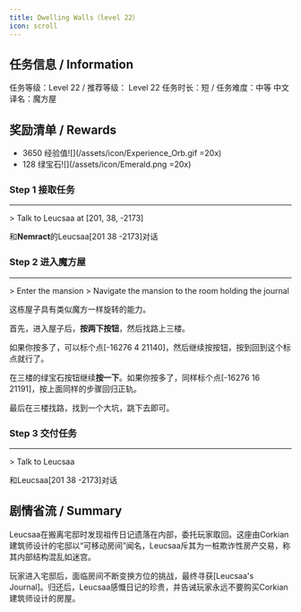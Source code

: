```yaml
---
title: Dwelling Walls（level 22）
icon: scroll
---
```


## 任务信息 / Information
任务等级：Level 22 / 推荐等级： Level 22
任务时长：短 / 任务难度：中等
中文译名：魔方屋


## 奖励清单 / Rewards

+ 3650 经验值![](/assets/icon/Experience_Orb.gif =20x) 
+ 128 绿宝石![](/assets/icon/Emerald.png =20x)

### Step 1 接取任务
---
\> Talk to Leucsaa at [201, 38, -2173]

和**Nemract**的<NPC>Leucsaa</NPC><CC>[201 38 -2173]</CC>对话

### Step 2 进入魔方屋
---
\> Enter the mansion
\> Navigate the mansion to the room holding the journal

这栋屋子具有类似魔方一样旋转的能力。

首先，进入屋子后，**按两下按钮**，然后找路上三楼。

如果你按多了，可以标个点<CC>[-16276 4 21140]</CC>，然后继续按按钮，按到回到这个标点就行了。

在三楼的绿宝石按钮继续**按一下**。如果你按多了，同样标个点<CC>[-16276 16 21191]</CC>，按上面同样的步骤回归正轨。

最后在三楼找路，找到一个大坑，跳下去即可。



### Step 3 交付任务
---
\> Talk to Leucsaa

和<NPC>Leucsaa</NPC><CC>[201 38 -2173]</CC>对话

## 剧情省流 / Summary

Leucsaa在搬离宅邸时发现祖传日记遗落在内部，委托玩家取回。这座由Corkian建筑师设计的宅邸以“可移动房间”闻名，Leucsaa斥其为一桩欺诈性房产交易，称其内部结构混乱如迷宫。

玩家进入宅邸后，面临房间不断变换方位的挑战，最终寻获[Leucsaa's Journal]。归还后，Leucsaa感慨日记的珍贵，并告诫玩家永远不要购买Corkian建筑师设计的房屋。


